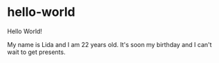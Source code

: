 # hello-world

Hello World!

My name is Lida and I am 22 years old. 
It's soon my birthday and I can't wait to get presents.
